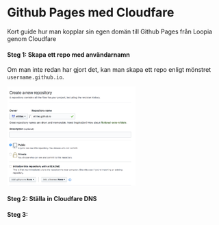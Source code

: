 # Github Pages med Cloudfare
Kort guide hur man kopplar sin egen domän till Github Pages från Loopia genom Cloudfare

#### Steg 1: Skapa ett repo med användarnamn
Om man inte redan har gjort det, kan man skapa ett repo enligt mönstret `username.github.io`.

<img src="images/github-pages.png" alt="gh-pages" style="width: 300px;"/>

#### Steg 2: Ställa in Cloudfare DNS 

#### Steg 3: 

